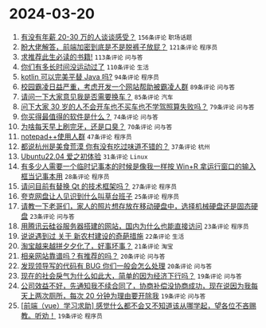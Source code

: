 # 2024-03-20

1. [有没有年薪 20-30 万的人谈谈感受？](https://www.v2ex.com/t/1025322) `156条评论` `职场话题`
1. [盼大佬解答，前端加密到底是不是脱裤子放屁？](https://www.v2ex.com/t/1025454) `121条评论` `程序员`
1. [求推荐此生必读的书籍!](https://www.v2ex.com/t/1025266) `113条评论` `问与答`
1. [你们有多长时间没运动过了](https://www.v2ex.com/t/1025312) `110条评论` `生活`
1. [kotlin 可以完美平替 Java 吗?](https://www.v2ex.com/t/1025262) `94条评论` `程序员`
1. [校园霸凌日益严重，考虑开发一个网站帮助被霸凌人群](https://www.v2ex.com/t/1025332) `89条评论` `问与答`
1. [请问一下大家意见我是否需要换车？](https://www.v2ex.com/t/1025275) `85条评论` `汽车`
1. [问下大家 30 岁的人不会开车也不买车也不学驾照算失败吗？](https://www.v2ex.com/t/1025457) `79条评论` `问与答`
1. [你买得最值得的软件是什么？](https://www.v2ex.com/t/1025405) `74条评论` `问与答`
1. [为啥每天早上刷完牙，还是口臭？](https://www.v2ex.com/t/1025273) `70条评论` `问与答`
1. [notepad++使用人群](https://www.v2ex.com/t/1025479) `47条评论` `程序员`
1. [都说杭州是美食荒漠 你有没有吃过味道不错的？](https://www.v2ex.com/t/1025462) `37条评论` `杭州`
1. [Ubuntu22.04 爱之初体验](https://www.v2ex.com/t/1025370) `31条评论` `Linux`
1. [有多少人需要一个临时记事本的时候是像我一样按 Win+R 拿运行窗口的输入框当记事本用](https://www.v2ex.com/t/1025387) `28条评论` `程序员`
1. [请问目前有替换 Qt 的技术框架吗？](https://www.v2ex.com/t/1025260) `27条评论` `程序员`
1. [夸克网盘让人见识到什么叫草台班子](https://www.v2ex.com/t/1025341) `25条评论` `程序员`
1. [请教一下老哥们，家人的照片想存放在移动硬盘中，选择机械硬盘还是固态硬盘](https://www.v2ex.com/t/1025480) `23条评论` `问与答`
1. [用腾讯云硅谷服务器搭建的网站，国内为什么也能直接访问](https://www.v2ex.com/t/1025265) `23条评论` `程序员`
1. [说说遇到过 关于 新农村建设的奇葩措施](https://www.v2ex.com/t/1025290) `22条评论` `生活`
1. [淘宝越来越拼夕夕化了，好事坏事？](https://www.v2ex.com/t/1025261) `21条评论` `淘宝`
1. [相亲网站靠谱吗？有推荐的吗？](https://www.v2ex.com/t/1025497) `20条评论` `问与答`
1. [发现领导写的代码有 BUG 你们一般会怎么处理](https://www.v2ex.com/t/1025439) `20条评论` `问与答`
1. [现在的社会戾气为什么如此大，简单的因为经济下行吗？](https://www.v2ex.com/t/1025461) `19条评论` `问与答`
1. [公司效益不好，先通知我不续合同了，协商补偿没协商成功，现在说因为我每天上两次厕所，每次 20 分钟为理由要开除我](https://www.v2ex.com/t/1025391) `19条评论` `问与答`
1. [[前端（vue）学习求助] 感觉什么都不会又不知道该从哪学起，望各位不吝赐教。听劝！](https://www.v2ex.com/t/1025253) `19条评论` `程序员`
